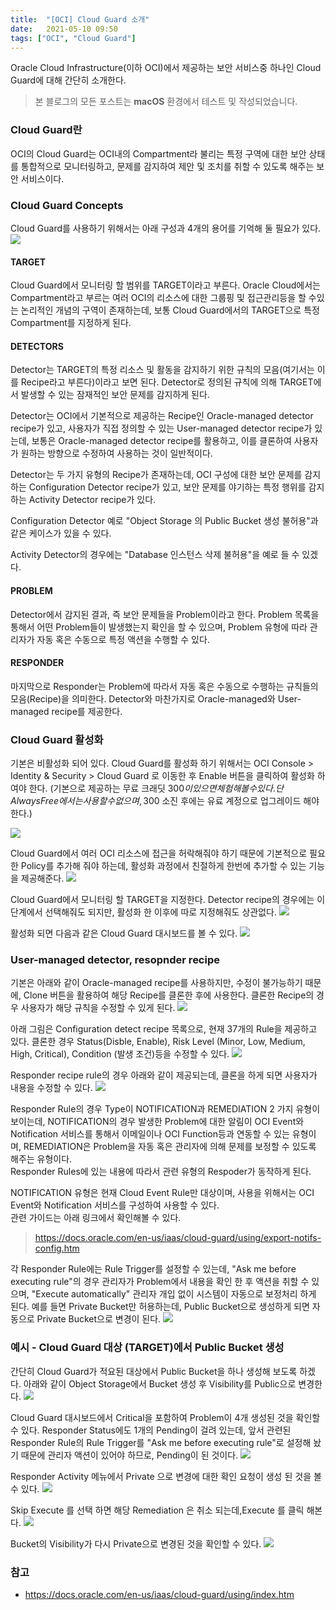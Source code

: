 ```yaml
---
title:  "[OCI] Cloud Guard 소개"
date:   2021-05-10 09:50
tags: ["OCI", "Cloud Guard"]
---
```


Oracle Cloud Infrastructure(이하 OCI)에서 제공하는 보안 서비스중 하나인 Cloud Guard에 대해 간단히 소개한다.

> 본 블로그의 모든 포스트는 **macOS** 환경에서 테스트 및 작성되었습니다.  

### Cloud Guard란
OCI의 Cloud Guard는 OCI내의 Compartment라 불리는 특정 구역에 대한 보안 상태를 통합적으로 모니터링하고, 문제를 감지하여 제안 및 조치를 취할 수 있도록 해주는 보안 서비스이다.

### Cloud Guard Concepts
Cloud Guard를 사용하기 위해서는 아래 구성과 4개의 용어를 기억해 둘 필요가 있다.
![](../assets/images/oci-cloudguard-1.png)

#### TARGET
Cloud Guard에서 모니터링 할 범위를 TARGET이라고 부른다. Oracle Cloud에서는 Compartment라고 부르는 여러 OCI의 리소스에 대한 그룹핑 및 접근관리등을 할 수있는 논리적인 개념의 구역이 존재하는데, 보통 Cloud Guard에서의 TARGET으로 특정 Compartment를 지정하게 된다.

#### DETECTORS
Detector는 TARGET의 특정 리소스 및 활동을 감지하기 위한 규칙의 모음(여기서는 이를 Recipe라고 부른다)이라고 보면 된다. Detector로 정의된 규칙에 의해 TARGET에서 발생할 수 있는 잠재적인 보안 문제를 감지하게 된다.

Detector는 OCI에서 기본적으로 제공하는 Recipe인 Oracle-managed detector recipe가 있고, 사용자가 직접 정의할 수 있는 User-managed detector recipe가 있는데, 보통은 Oracle-managed detector recipe를 활용하고, 이를 클론하여 사용자가 원하는 방향으로 수정하여 사용하는 것이 일반적이다.

Detector는 두 가지 유형의 Recipe가 존재하는데, OCI 구성에 대한 보안 문제를 감지하는 Configuration Detector recipe가 있고, 보안 문제를 야기하는 특정 행위를 감지하는 Activity Detector recipe가 있다.

Configuration Detector 예로 "Object Storage 의 Public Bucket 생성 불허용"과 같은 케이스가 있을 수 있다.

Activity Detector의 경우에는 "Database 인스턴스 삭제 불허용"을 예로 들 수 있겠다.

#### PROBLEM
Detector에서 감지된 결과, 즉 보안 문제들을 Problem이라고 한다. Problem 목록을 통해서 어떤 Problem들이 발생했는지 확인을 할 수 있으며, Problem 유형에 따라 관리자가 자동 혹은 수동으로 특정 액션을 수행할 수 있다.

#### RESPONDER
마지막으로 Responder는 Problem에 따라서 자동 혹은 수동으로 수행하는 규칙들의 모음(Recipe)을 의미한다. Detector와 마찬가지로 Oracle-managed와 User-managed recipe를 제공한다.

### Cloud Guard 활성화
기본은 비활성화 되어 있다. Cloud Guard를 활성화 하기 위해서는 OCI Console > Identity & Security > Cloud Guard 로 이동한 후 Enable 버튼을 클릭하여 활성화 하여야 한다. (기본으로 제공하는 무료 크래딧 300$이 있으면 체험해볼 수 있다. 단 Always Free에서는 사용할 수 없으며, 300$ 소진 후에는 유료 계정으로 업그레이드 해야 한다.)

![](../assets/images/oci-cloudguard-2.png)

Cloud Guard에서 여러 OCI 리소스에 접근을 허락해줘야 하기 때문에 기본적으로 필요한 Policy를 추가해 줘야 하는데, 활성화 과정에서 친절하게 한번에 추가할 수 있는 기능을 제공해준다.
![](../assets/images/oci-cloudguard-3.png)

Cloud Guard에서 모니터링 할 TARGET을 지정한다. Detector recipe의 경우에는 이 단계에서 선택해줘도 되지만, 활성화 한 이후에 따로 지정해줘도 상관없다.
![](../assets/images/oci-cloudguard-4.png)

활성화 되면 다음과 같은 Cloud Guard 대시보드를 볼 수 있다.
![](../assets/images/oci-cloudguard-5.png)

### User-managed detector, resopnder recipe
기본은 아래와 같이 Oracle-managed recipe를 사용하지만, 수정이 불가능하기 때문에, Clone 버튼을 활용하여 해당 Recipe를 클론한 후에 사용한다. 클론한 Recipe의 경우 사용자가 해당 규칙을 수정할 수 있게 된다.
![](../assets/images/oci-cloudguard-6.png)

아래 그림은 Configuration detect recipe 목록으로, 현재 37개의 Rule을 제공하고 있다. 클론한 경우 Status(Disble, Enable), Risk Level (Minor, Low, Medium, High, Critical), Condition (발생 조건)등을 수정할 수 있다.
![](../assets/images/oci-cloudguard-7.png)

Responder recipe rule의 경우 아래와 같이 제공되는데, 클론을 하게 되면 사용자가 내용을 수정할 수 있다.
![](../assets/images/oci-cloudguard-8.png)

Responder Rule의 경우 Type이 NOTIFICATION과 REMEDIATION 2 가지 유형이 보이는데, NOTIFICATION의 경우 발생한 Problem에 대한 알림이 OCI Event와 Notification 서비스를 통해서 이메일이나 OCI Function등과 연동할 수 있는 유형이며, REMEDIATION은 Problem을 자동 혹은 관리자에 의해 문제를 보정할 수 있도록 해주는 유형이다.  
Responder Rules에 있는 내용에 따라서 관련 유형의 Respoder가 동작하게 된다.

NOTIFICATION 유형은 현재 Cloud Event Rule만 대상이며, 사용을 위해서는 OCI Event와 Notification 서비스를 구성하여 사용할 수 있다.  
관련 가이드는 아래 링크에서 확인해볼 수 있다.

> https://docs.oracle.com/en-us/iaas/cloud-guard/using/export-notifs-config.htm

각 Responder Rule에는 Rule Trigger를 설정할 수 있는데, "Ask me before executing rule"의 경우 관리자가 Problem에서 내용을 확인 한 후 액션을 취할 수 있으며, "Execute automatically" 관리자 개입 없이 시스템이 자동으로 보정처리 하게 된다. 예를 들면 Private Bucket만 허용하는데, Public Bucket으로 생성하게 되면 자동으로 Private Bucket으로 변경이 된다.
![](../assets/images/oci-cloudguard-9.png)

### 예시 - Cloud Guard 대상 (TARGET)에서 Public Bucket 생성
간단히 Cloud Guard가 적요된 대상에서 Public Bucket을 하나 생성해 보도록 하겠다. 아래와 같이 Object Storage에서 Bucket 생성 후 Visibility를 Public으로 변경한다.
![](../assets/images/oci-cloudguard-10.png)

Cloud Guard 대시보드에서 Critical을 포함하여 Problem이 4개 생성된 것을 확인할 수 있다. Responder Status에도 1개의 Pending이 걸려 있는데, 앞서 관련된 Responder Rule의 Rule Trigger를 "Ask me before executing rule"로 설정해 놨기 때문에 관리자 액션이 있어야 하므로, Pending이 된 것이다.
![](../assets/images/oci-cloudguard-11.png)

Responder Activity 메뉴에서 Private 으로 변경에 대한 확인 요청이 생성 된 것을 볼 수 있다.
![](../assets/images/oci-cloudguard-12.png)

Skip Execute 를 선택 하면 해당 Remediation 은 취소 되는데,Execute 를 클릭 해본다.
![](../assets/images/oci-cloudguard-13.png)

Bucket의 Visibility가 다시 Private으로 변경된 것을 확인할 수 있다.
![](../assets/images/oci-cloudguard-14.png)

### 참고
* https://docs.oracle.com/en-us/iaas/cloud-guard/using/index.htm